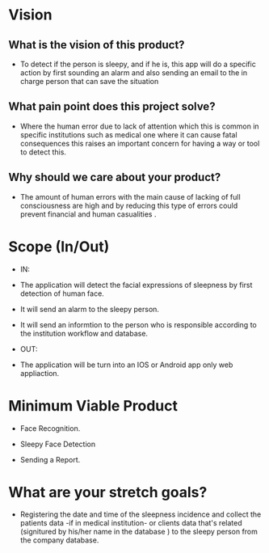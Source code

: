 
# Vision

## What is the vision of this product?

- To detect if the person is sleepy, and if he is, this app will do a specific action by first sounding an alarm and also sending an email to the in charge person that can save the situation

## What pain point does this project solve?

- Where the human error due to lack of attention which this is common in specific institutions such as medical one where it can cause fatal consequences this raises an important concern for having a way or tool to detect this.

## Why should we care about your product?

- The amount of human errors with the main cause of lacking of full consciousness are high and by reducing this type of errors could prevent financial and human casualities .

# Scope (In/Out)

 - IN:
 - The application will detect the facial expressions of sleepness by first detection of human face.
 - It will send an alarm to the sleepy person.
 - It will send an informtion to the person who is responsible according to the institution workflow and database.

 - OUT:
 - The application will be turn into an IOS or Android app only web appliaction.

# Minimum Viable Product 

- Face Recognition.

- Sleepy Face Detection

- Sending a Report.

# What are your stretch goals?
 
- Registering the date and time of the sleepness incidence and collect the patients data -if in medical institution- or clients data that's related (signitured by his/her name in the database ) to the sleepy person from the company database. 